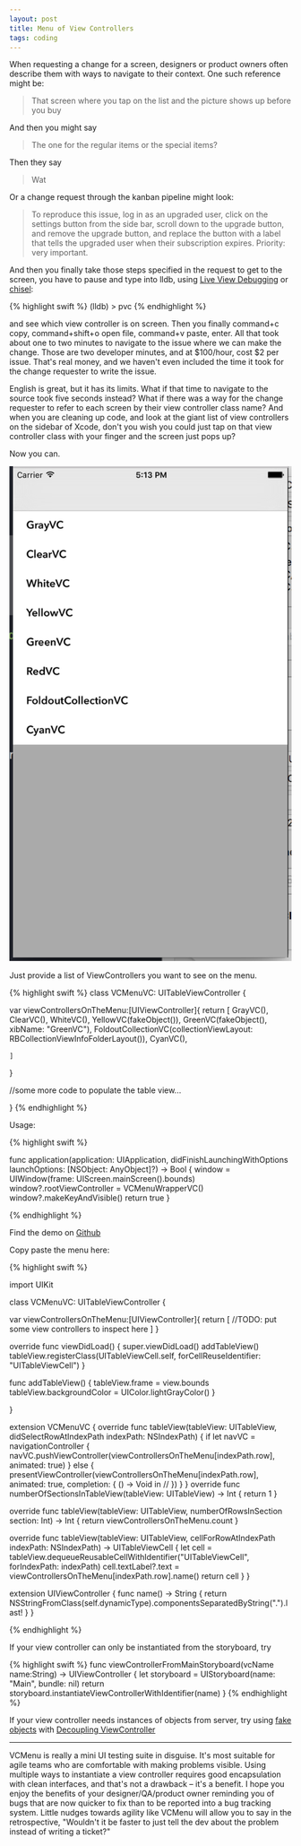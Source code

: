```yaml
---
layout: post
title: Menu of View Controllers
tags: coding
---
```


When requesting a change for a screen, designers or product owners often describe them with ways to navigate to their context. One such reference might be:

> That screen where you tap on the list and the picture shows up before you buy

And then you might say 

> The one for the regular items or the special items?

Then they say

> Wat

Or a change request through the kanban pipeline might look:

> To reproduce this issue, log in as an upgraded user, click on the settings button from the side bar, scroll down to the upgrade button, and remove the upgrade button, and replace the button with a label that tells the upgraded user when their subscription expires. Priority: very important.

And then you finally take those steps specified in the request to get to the screen, you have to pause and type into lldb, using [Live View Debugging](http://www.raywenderlich.com/98356/view-debugging-in-xcode-6) or [chisel](https://github.com/facebook/chisel):

{% highlight swift %}
(lldb) > pvc
{% endhighlight %}

and see which view controller is on screen. Then you finally command+c copy, command+shift+o open file, command+v paste, enter. All that took about one to two minutes to navigate to the issue where we can make the change. Those are two developer minutes, and at $100/hour, cost $2 per issue. That's real money, and we haven't even included the time it took for the change requester to write the issue.

English is great, but it has its limits. What if that time to navigate to the source took five seconds instead? What if there was a way for the change requester to refer to each screen by their view controller class name? And when you are cleaning up code, and look at the giant list of view controllers on the sidebar of Xcode, don't you wish you could just tap on that view controller class with your finger and the screen just pops up?

Now you can. 

![VCMenu](/assets/vcmenu.png)

Just provide a list of ViewControllers you want to see on the menu.

{% highlight swift %}
class VCMenuVC: UITableViewController {
  
  var viewControllersOnTheMenu:[UIViewController]{
    return [
      GrayVC(),
      ClearVC(),
      WhiteVC(),
      YellowVC(fakeObject()),
      GreenVC(fakeObject(), xibName: "GreenVC"),
      FoldoutCollectionVC(collectionViewLayout: RBCollectionViewInfoFolderLayout()),
      CyanVC(),
      
    ]
  }

  //some more code to populate the table view...

}
{% endhighlight %}

Usage:

{% highlight swift %}

func application(application: UIApplication, didFinishLaunchingWithOptions launchOptions: [NSObject: AnyObject]?) -> Bool {
  window = UIWindow(frame: UIScreen.mainScreen().bounds)
  window?.rootViewController = VCMenuWrapperVC()
  window?.makeKeyAndVisible()
  return true
}

{% endhighlight %}


Find the demo on [Github](https://github.com/kimjune01/VCMenuVC)

Copy paste the menu here:

{% highlight swift %}

import UIKit

class VCMenuVC: UITableViewController {
  
  var viewControllersOnTheMenu:[UIViewController]{
    return [
      //TODO: put some view controllers to inspect here
    ]
  }
  
  override func viewDidLoad() {
    super.viewDidLoad()
    addTableView()
    tableView.registerClass(UITableViewCell.self, forCellReuseIdentifier: "UITableViewCell")
  }
  
  func addTableView() {
    tableView.frame = view.bounds
    tableView.backgroundColor = UIColor.lightGrayColor()
  }
  
}

extension VCMenuVC {
  override func tableView(tableView: UITableView, didSelectRowAtIndexPath indexPath: NSIndexPath) {
    if let navVC = navigationController {
      navVC.pushViewController(viewControllersOnTheMenu[indexPath.row], animated: true)
    } else {
      presentViewController(viewControllersOnTheMenu[indexPath.row], animated: true, completion: { () -> Void in
        //
      })
    }
  }
  override func numberOfSectionsInTableView(tableView: UITableView) -> Int { return 1 }
  
  override func tableView(tableView: UITableView, numberOfRowsInSection section: Int) -> Int { return viewControllersOnTheMenu.count }
  
  override func tableView(tableView: UITableView, cellForRowAtIndexPath indexPath: NSIndexPath) -> UITableViewCell {
    let cell = tableView.dequeueReusableCellWithIdentifier("UITableViewCell", forIndexPath: indexPath)
    cell.textLabel?.text = viewControllersOnTheMenu[indexPath.row].name()
    return cell
  }
}

extension UIViewController {
  func name() -> String {
    return  NSStringFromClass(self.dynamicType).componentsSeparatedByString(".").last!
  }
}

{% endhighlight %}

If your view controller can only be instantiated from the storyboard, try 

{% highlight swift %}
func viewControllerFromMainStoryboard(vcName name:String) -> UIViewController {
  let storyboard = UIStoryboard(name: "Main", bundle: nil)
  return storyboard.instantiateViewControllerWithIdentifier(name)
}
{% endhighlight %}

If your view controller needs instances of objects from server, try using [fake objects](https://www.wikiwand.com/en/Mock_object) with [Decoupling ViewController](/decoupling-a-viewcontroller)

***

VCMenu is really a mini UI testing suite in disguise. It's most suitable for agile teams who are comfortable with making problems visible. Using multiple ways to instantiate a view controller requires good encapsulation with clean interfaces, and that's not a drawback – it's a benefit. I hope you enjoy the benefits of your designer/QA/product owner reminding you of bugs that are now quicker to fix than to be reported into a bug tracking system. Little nudges towards agility like VCMenu will allow you to say in the retrospective, "Wouldn't it be faster to just tell the dev about the problem instead of writing a ticket?"



